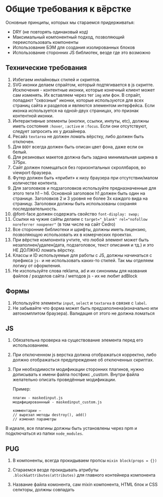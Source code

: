 # Общие требования к вёрстке

Основные принципы, которых мы стараемся придерживатья:
- DRY (не повторять одинаковый код)
- Максимальный компонентный подход, позволяющий переиспользовать компоненты
- Использование БЭМ для создания изолированных блоков
- Использование сторонних JS библиотек, везде где это возможно

## Технические требования
1. Избегаем инлайновых стилей и скриптов.
2. SVG иконки делаем спрайтом, который подтягивается в js скрипте. Исключения - контентные иконки, которые конечный клиент может сам изменять. Их вставляем через тег `img` или фон. В спрайт, попадают "сквозные" иконки, которые используются для всех страниц сайта и разделов и являются элементом интерфейса. Если иконка используется на одной-двух страницах, это признак контентной иконки.
4. Интерактивные элементы (кнопки, ссылки, инпуты, etc), должны иметь состояния `:hover`, `:active` и `:focus`. Если они отсутствуют, следует запросить их у дизайнера.
5. Ресайз `textarea` не должен ломать вёрстку, либо должен быть отключен.
6. Для `BODY` всегда должен быть описан цвет фона, даже если он белый.
7. Для резиновых макетов должна быть задана минимальная ширина в 375px.
8. Сайт должен помещаться без горизонтальных скроллбаров, во viewport браузера.
9. Футер должен быть «прибит» к низу браузера при отсутствии/малом количестве контента.
10. Для заголовков и подзаголовков используйте предназначенные для этого теги h1 – h6. Основной заголовок h1 должен быть один на странице. Заголовков 2 и 3 уровня не более 3х каждого вида на страницу. Заголовки должны быть использованы сохраняя последовательность.
11. @font-face должен содержать свойство `font-display: swap;`
12. Ссылки на чужие сайты делаем с `target="_blank" rel="nofollow noreferrer noopener"` (в том числе на сайт Cedro)
13. Все сторонние библиотеки и шрифты, должны иметь лицензию, позволяющую использовать их в комерческих проектах.
14. При вёрстке компонента учтите, что любой элемент может быть незаполнен/удален(дата, подзаголовок, текст описания и тд.) и это НЕ ДОЛЖНО ломать вёрстку.
15. Классы и ID используемые для работы c JS, должны начинаться с префикса `js-` и не использовать каких-то стилей. Так мы отделяем логику от оформления.
16. Не изспользуйте слова reklama, ad и их синонимы для названия файлов / разделов сайта / методов js - их не любит adBlock

## Формы
1. Используйте элементы `input`, `select` и `textarea` в связке с `label`.
2. Не забывайте что форма может быть предзаполнена(изначально или автокомплитом браузера). Валидация от этого не должна ломаться


## JS
1. Обязательна проверка на существование элемента перед его использованием.
2. При отключенном js верстка должна отображаться корректно, либо должно отображаться предупреждение об отключенных скриптах.
3. При необходимости модификации сторонних плагинов, нужно дописывать к имени файла постфикс _custom. Внутри файла желательно описать проведённые модификации.

   Пример:
   ```
   плагин - maskedinput.js
   модифицированнный - maskedinput_custom.js

   комментарии —
   // вырезал методы destroy(), add()
   // изменил параметры
   ```
В идеале, все плагины должны быть установлены через npm и подключаться из папки `node_modules`.


## PUG

1. В компоненты, всегда прокидываем пропсы `mixin block(props = {})`

2. Стараемся везде прокидывать атрибуты `.block&attributes(attributes)` для главного контейнера компонента

3. Название файла комонента, сам mixin компонента, HTML блок и CSS селкторы, должны совпадать
